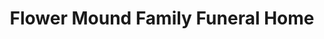 ---
title: "Flower Mound Family Funeral Home"
url: /flower-mound/flower-mound-family-funeral-home/
shop: funeral directors
---